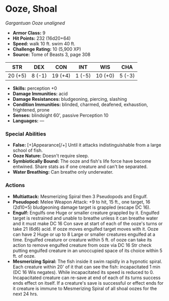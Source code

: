 # Ooze, Shoal

*Gargantuan* *Ooze* *unaligned*

- **Armor Class:** 9
- **Hit Points:** 232 (16d20+64)
- **Speed:** walk 10 ft. swim 40 ft.
- **Challenge Rating:** 10 (5,900 XP)
- **Source:** Tome of Beasts 3, page 308

| STR | DEX | CON | INT | WIS | CHA |
| --- | --- | --- | --- | --- | --- |
| 20 (+5) | 8 (-1) | 19 (+4) | 1 (-5) | 10 (+0) | 5 (-3) |

- **Skills:** perception +0
- **Damage Immunities:** acid
- **Damage Resistances:** bludgeoning, piercing, slashing
- **Condition Immunities:** blinded, charmed, deafened, exhaustion, frightened, prone
- **Senses:** blindsight 60', passive Perception 10
- **Languages:** —

### Special Abilities

- **False:** [+]Appearance[/+] Until it attacks indistinguishable from a large school of fish.
- **Ooze Nature:** Doesn't require sleep.
- **Symbiotically Bound:** The ooze and fish's life force have become entwined. Share stats as if one creature and can't be separated.
- **Water Breathing:** Can breathe only underwater.

### Actions

- **Multiattack:** Mesmerizing Spiral then 3 Pseudopods and Engulf.
- **Pseudopod:** Melee Weapon Attack: +9 to hit, 15 ft., one target, 16 (2d10+5) bludgeoning damage target is grappled (escape DC 16).
- **Engulf:** Engulfs one Huge or smaller creature grappled by it. Engulfed target is restrained and unable to breathe unless it can breathe water and it must make DC 16 Con save at start of each of the ooze's turns or take 21 (6d6) acid. If ooze moves engulfed target moves with it. Ooze can have 2 Huge or up to 8 Large or smaller creatures engulfed at a time. Engulfed creature or creature within 5 ft. of ooze can take its action to remove engulfed creature from ooze via DC 16 Str check putting engulfed creature in an unoccupied space of its choice within 5 ft. of ooze.
- **Mesmerizing Spiral:** The fish inside it swim rapidly in a hypnotic spiral. Each creature within 20' of it that can see the fish: incapacitated 1 min (DC 16 Wis negates). While incapacitated its speed is reduced to 0. Incapacitated creature can re-save at end of each of its turns success ends effect on itself. If a creature's save is successful or effect ends for it creature is immune to Mesmerizing Spiral of all shoal oozes for the next 24 hrs.



